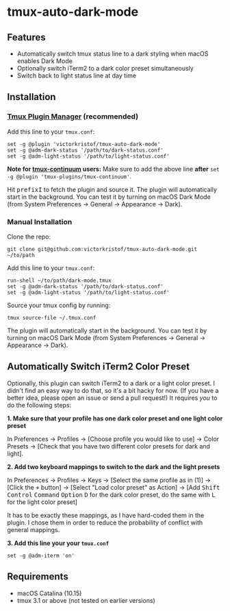 # tmux-auto-dark-mode

## Features

- Automatically switch tmux status line to a dark styling when macOS enables Dark Mode
- Optionally switch iTerm2 to a dark color preset simultaneously
- Switch back to light status line at day time

## Installation

### [Tmux Plugin Manager](https://github.com/tmux-plugins/tpm) (recommended)

Add this line to your `tmux.conf`:
```
set -g @plugin 'victorkristof/tmux-auto-dark-mode'
set -g @adm-dark-status '/path/to/dark-status.conf'
set -g @adm-light-status '/path/to/light-status.conf'
```

**Note for [tmux-continuum](https://github.com/tmux-plugins/tmux-continuum) users:** Make sure to add the above line **after** `set -g @plugin 'tmux-plugins/tmux-continuum'`.

Hit <kbd>prefix</kbd><kbd>I</kbd> to fetch the plugin and source it.
The plugin will automatically start in the background.
You can test it by turning on macOS Dark Mode (from System Preferences -> General -> Appearance -> Dark).

### Manual Installation

Clone the repo:
```
git clone git@github.com:victorkristof/tmux-auto-dark-mode.git ~/to/path
```

Add this line to your `tmux.conf`:
```
run-shell ~/to/path/dark-mode.tmux
set -g @adm-dark-status '/path/to/dark-status.conf'
set -g @adm-light-status '/path/to/light-status.conf'
```

Source your tmux config by running:
```
tmux source-file ~/.tmux.conf
```

The plugin will automatically start in the background.
You can test it by turning on macOS Dark Mode (from System Preferences -> General -> Appearance -> Dark).

## Automatically Switch iTerm2 Color Preset

Optionally, this plugin can switch iTerm2 to a dark or a light color preset.
I didn't find an easy way to do that, so it's a bit hacky for now.
(If you have a better idea, please open an issue or send a pull request!)
It requires *you* to do the following steps:

**1. Make sure that your profile has one dark color preset and one light color preset**

In Preferences -> Profiles -> [Choose profile you would like to use] -> Color Presets -> [Check that you have two different color presets for dark and light].

**2. Add two keyboard mappings to switch to the dark and the light presets**

In Preferences -> Profiles -> Keys -> [Select the same profile as in (1)] -> [Click the <kbd>+</kbd> button] -> [Select "Load color preset" as Action] -> [Add <kbd>Shift</kbd> <kbd>Control</kbd> <kbd>Command</kbd> <kbd>Option</kbd> <kbd>D</kbd> for the dark color preset, do the same with <kbd>L</kbd> for the light color preset]

It has to be exactly these mappings, as I have hard-coded them in the plugin.
I chose them in order to reduce the probability of conflict with general mappings.

**3. Add this line your your `tmux.conf`**

```
set -g @adm-iterm 'on'
```

## Requirements

- macOS Catalina (10.15)
- tmux 3.1 or above (not tested on earlier versions)
